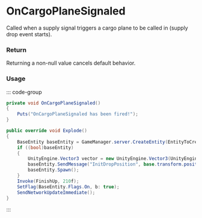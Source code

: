 # OnCargoPlaneSignaled
<Badge type="info" text="Entity"/><Badge type="danger" text="Carbon Compatible"/><Badge type="warning" text="Oxide Compatible"/>
Called when a supply signal triggers a cargo plane to be called in (supply drop event starts).

### Return
Returning a non-null value cancels default behavior.

### Usage
::: code-group
```csharp [Example]
private void OnCargoPlaneSignaled()
{
	Puts("OnCargoPlaneSignaled has been fired!");
}
```
```csharp [Source — Assembly-CSharp @ SupplySignal]
public override void Explode()
{
	BaseEntity baseEntity = GameManager.server.CreateEntity(EntityToCreate.resourcePath);
	if ((bool)baseEntity)
	{
		UnityEngine.Vector3 vector = new UnityEngine.Vector3(UnityEngine.Random.Range(-20f, 20f), 0f, UnityEngine.Random.Range(-20f, 20f));
		baseEntity.SendMessage("InitDropPosition", base.transform.position + vector, UnityEngine.SendMessageOptions.DontRequireReceiver);
		baseEntity.Spawn();
	}
	Invoke(FinishUp, 210f);
	SetFlag(BaseEntity.Flags.On, b: true);
	SendNetworkUpdateImmediate();
}

```
:::
